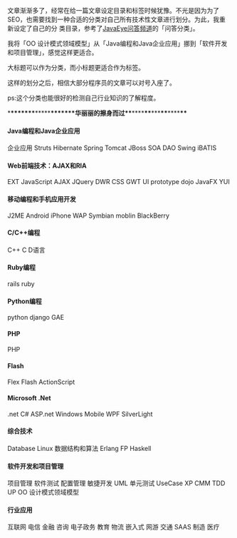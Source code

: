 

文章渐渐多了，经常在给一篇文章设定目录和标签时候犹豫。不光是因为为了SEO，也需要找到一种合适的分类对自己所有技术性文章进行划分。为此，我重新设定了自己的分
类目录，参考了[JavaEye问答频道](http://www.javaeye.com/ask)的「问答分类」。

我将「OO 设计模式领域模型」从「Java编程和Java企业应用」挪到「软件开发和项目管理」，感觉这样更适合。

大标题可以作为分类，而小标题更适合作为标签。

这样的划分之后，相信大部分程序员的文章可以对号入座了。

ps:这个分类也能很好的检测自己行业知识的了解程度。

\***\*\*\*\*\*\*\***\*\*\*\*\***\*\*\*\*\*\*\***华丽丽的擦身而过**\*\***\*\*\*\***\*\***\*\*\***\*\***\*\*\*\***\*\***

#### Java编程和Java企业应用

企业应用 Struts Hibernate Spring Tomcat JBoss SOA DAO Swing iBATIS

#### Web前端技术：AJAX和RIA

EXT JavaScript AJAX JQuery DWR CSS GWT UI prototype dojo JavaFX YUI

#### 移动编程和手机应用开发

J2ME Android iPhone WAP Symbian moblin BlackBerry

#### C/C++编程

C++ C D语言

#### Ruby编程

rails ruby

#### Python编程

python django GAE

#### PHP

PHP

#### Flash

Flex Flash ActionScript

#### Microsoft .Net

.net C# ASP.net Windows Mobile WPF SilverLight

#### 综合技术

Database Linux 数据结构和算法 Erlang FP Haskell

#### 软件开发和项目管理

项目管理 软件测试 配置管理 敏捷开发 UML 单元测试 UseCase XP CMM TDD UP OO 设计模式领域模型

#### 行业应用

互联网 电信 金融 咨询 电子政务 教育 物流 嵌入式 网游 交通 SAAS 制造 医疗

